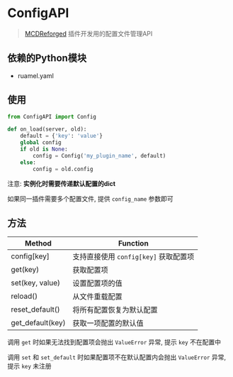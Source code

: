 # ConfigAPI

> [MCDReforged](https://github.com/Fallen-Breath/MCDReforged) 插件开发用的配置文件管理API

## 依赖的Python模块

- ruamel.yaml

## 使用

```python
from ConfigAPI import Config

def on_load(server, old):
    default = {'key': 'value'}
    global config
    if old is None:
        config = Config('my_plugin_name', default)
    else:
        config = old.config
```

注意: **实例化时需要传递默认配置的dict**

如果同一插件需要多个配置文件, 提供 `config_name` 参数即可

## 方法

| Method | Function |
|- | - |
| config[key] | 支持直接使用 `config[key]` 获取配置项 |
| get(key) | 获取配置项 |
| set(key, value) | 设置配置项的值 |
| reload() | 从文件重载配置 |
| reset_default() | 将所有配置恢复为默认配置 |
| get_default(key) | 获取一项配置的默认值 |

调用 `get` 时如果无法找到配置项会抛出 `ValueError` 异常, 提示 `key` 不在配置中

调用 `set` 和 `set_default` 时如果配置项不在默认配置内会抛出 `ValueError` 异常, 提示 `key` 未注册
